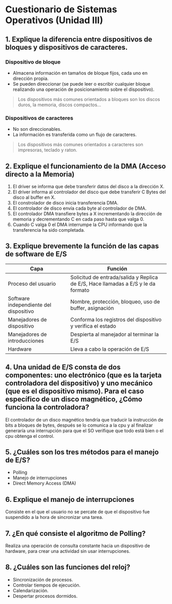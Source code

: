 # Cuestionario de Sistemas Operativos (Unidad III)
## 1. Explique la diferencia entre dispositivos de bloques y dispositivos de caracteres.
### Dispositivo de bloque
* Almacena información en tamaños de bloque fijos, cada uno en dirección propia.
* Se pueden direccionar (se puede leer o escribir cualquier bloque realizando una operación de posicionamiento sobre el dispositivo).

> Los dispositivos más comunes orientados a bloques son los discos duros, la memoria, discos compactos...

### Dispositivos de caracteres
* No son direccionables.
* La información es transferida como un flujo de caracteres.

> Los dispositivos más comunes orientados a caracteres son impresoras, teclado y raton.

## 2. Explique el funcionamiento de la DMA (Acceso directo a la Memoria)
1. El driver se informa que debe transferir datos del disco a la dirección X.
2. El driver informa al controlador del disco que debe transferir C Bytes del disco al buffer en X.
3. El constrolador de disco inicia transferencia DMA.
4. El controlador de disco envía cada byte al controlador de DMA.
5. El controlador DMA transfiere bytes a X incrementando la dirección de memoria y decrementando C en cada paso hasta que valga 0.
6. Cuando C valga 0 el DMA interrumpe la CPU informando que la transferencia ha sido completada.

## 3. Explique brevemente la función de las capas de software de E/S
|Capa|Función|
|---|---|
|Proceso del usuario|Solicitud de entrada/salida y Replica de E/S, Hace llamadas a E/S y le da formato|
|Software independiente del dispositivo|Nombre, protección, bloqueo, uso de buffer, asignación|
|Manejadores de dispositivo|Conforma los registros del dispositivo y verifica el estado|
|Manejadores de introducciones|Despierta al manejador al terminar la E/S|
|Hardware|Lleva a cabo la operación de E/S|

## 4. Una unidad de E/S consta de dos componentes: uno electrónico (que es la tarjeta controladora del dispositivo) y uno mecánico (que es el dispositivo mismo). Para el caso específico de un disco magnético, ¿Cómo funciona la controladora?
El controlador de un disco magnético tendría que traducir la instrucción de bits a bloques de bytes, después se lo comunica a la cpu y al finalizar generaría una interrupción para que el SO verifique que todo está bien o el cpu obtenga el control.

## 5. ¿Cuáles son los tres métodos para el manejo de E/S?
* Polling
* Manejo de interrupciones
* Direct Memory Access (DMA)

## 6. Explique el manejo de interrupciones
Consiste en el que el usuario no se percate de que el dispositivo fue suspendido a la hora de sincronizar una tarea.

## 7. ¿En qué consiste el algoritmo de Polling?
Realiza una operación de consulta constante hacia un dispositivo de hardware, para crear una actividad sin usar interrupciones.

## 8. ¿Cuáles son las funciones del reloj?
* Sincronización de procesos.
* Controlar tiempos de ejecución.
* Calendarización.
* Despertar procesos dormidos.
